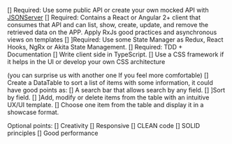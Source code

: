 [] Required: Use some public API or create your own mocked API with [JSONServer](https://github.com/typicode/json-server)
[] Required: Contains a React or Angular 2+ client that consumes that API and can list, show, create, update, and remove the retrieved data on the APP. Apply RxJs good practices and asynchronous views on templates
[] ]Required: Use some State Manager as Redux, React Hooks, NgRx or Akita State Management.
[] Required: TDD + Documentation
[] Write client side in TypeScript.
[] Use a CSS framework if it helps in the UI or develop your own CSS architecture

(you can surprise us with another one If you feel more comfortable)
[] Create a DataTable to sort a list of items with some information, it could have good points as:
[] A search bar that allows search by any field.
[] ]Sort by field.
[] ]Add, modify or delete items from the table with an intuitive UX/UI template.
[] Choose one item from the table and display it in a showcase format.

Optional points:
[] Creativity
[] Responsive
[] CLEAN code
[] SOLID principles
[] Good performance
